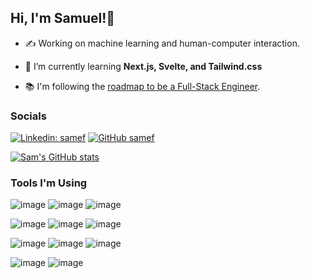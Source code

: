 ## Hi, I'm Samuel!👋

- ✍️ Working on machine learning and human-computer interaction.

- 🌱 I’m currently learning **Next.js, Svelte, and Tailwind.css**

- 📚 I'm following the [roadmap to be a Full-Stack Engineer](https://roadmap.sh/full-stack).


### Socials

[![Linkedin: samef](https://img.shields.io/badge/-samef-blue?style=flat-square&logo=Linkedin&logoColor=white&link=https://www.linkedin.com/in/samef/)](https://www.linkedin.com/in/samef/)
[![GitHub samef](https://img.shields.io/badge/GitHub-100000?style=for-the-badge&logo=github&logoColor=white)](https://github.com/dejazzhands)


[![Sam's GitHub stats](https://github-readme-stats.vercel.app/api?username=dejazzhands)](https://github.com/anuraghazra/github-readme-stats)


### Tools I'm Using
![image](https://img.shields.io/badge/PyTorch-EE4C2C?style=for-the-badge&logo=pytorch&logoColor=white)
![image](https://img.shields.io/badge/TensorFlow-FF6F00?style=for-the-badge&logo=tensorflow&logoColor=white)
![image](https://img.shields.io/badge/Django-092E20?style=for-the-badge&logo=django&logoColor=green)

![image](https://img.shields.io/badge/React-20232A?style=for-the-badge&logo=react&logoColor=61DAFB)
![image](https://img.shields.io/badge/next%20js-000000?style=for-the-badge&logo=nextdotjs&logoColor=white)
![image](https://img.shields.io/badge/Tailwind_CSS-38B2AC?style=for-the-badge&logo=tailwind-css&logoColor=white)

![image](https://img.shields.io/badge/Rust-000000?style=for-the-badge&logo=rust&logoColor=white)
![image](https://img.shields.io/badge/C-00599C?style=for-the-badge&logo=c&logoColor=white)
![image](https://img.shields.io/badge/MySQL-005C84?style=for-the-badge&logo=mysql&logoColor=white)

![image](https://img.shields.io/badge/Linux-FCC624?style=for-the-badge&logo=linux&logoColor=black)
![image](	https://img.shields.io/badge/GIT-E44C30?style=for-the-badge&logo=git&logoColor=white)




<!---
dejazzhands/dejazzhands is a ✨ special ✨ repository because its `README.md` (this file) appears on your GitHub profile.
You can click the Preview link to take a look at your changes.
--->
